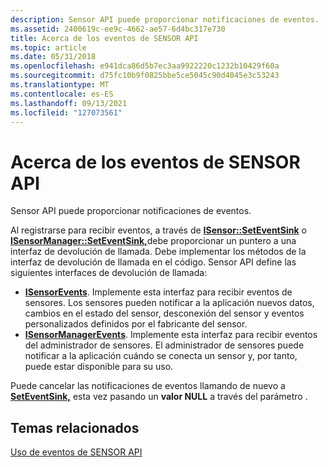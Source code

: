 ```yaml
---
description: Sensor API puede proporcionar notificaciones de eventos.
ms.assetid: 2400619c-ee9c-4662-ae57-6d4bc317e730
title: Acerca de los eventos de SENSOR API
ms.topic: article
ms.date: 05/31/2018
ms.openlocfilehash: e941dca86d5b7ec3aa9922220c1232b10429f60a
ms.sourcegitcommit: d75fc10b9f0825bbe5ce5045c90d4045e3c53243
ms.translationtype: MT
ms.contentlocale: es-ES
ms.lasthandoff: 09/13/2021
ms.locfileid: "127073561"
---
```

# <a name="about-sensor-api-events"></a>Acerca de los eventos de SENSOR API

Sensor API puede proporcionar notificaciones de eventos.

Al registrarse para recibir eventos, a través de [**ISensor::SetEventSink**](/windows/win32/api/sensorsapi/nf-sensorsapi-isensor-seteventsink) o [**ISensorManager::SetEventSink,**](/windows/win32/api/sensorsapi/nf-sensorsapi-isensormanager-seteventsink)debe proporcionar un puntero a una interfaz de devolución de llamada. Debe implementar los métodos de la interfaz de devolución de llamada en el código. Sensor API define las siguientes interfaces de devolución de llamada:

-   [**ISensorEvents**](/windows/desktop/api/sensorsapi/nn-sensorsapi-isensorevents). Implemente esta interfaz para recibir eventos de sensores. Los sensores pueden notificar a la aplicación nuevos datos, cambios en el estado del sensor, desconexión del sensor y eventos personalizados definidos por el fabricante del sensor.
-   [**ISensorManagerEvents**](/windows/desktop/api/sensorsapi/nn-sensorsapi-isensormanagerevents). Implemente esta interfaz para recibir eventos del administrador de sensores. El administrador de sensores puede notificar a la aplicación cuándo se conecta un sensor y, por tanto, puede estar disponible para su uso.

Puede cancelar las notificaciones de eventos llamando de nuevo a [**SetEventSink,**](/windows/win32/api/sensorsapi/nf-sensorsapi-isensor-seteventsink) esta vez pasando un **valor NULL** a través del parámetro .

## <a name="related-topics"></a>Temas relacionados

<dl> <dt>

[Uso de eventos de SENSOR API](using-sensor-api-events.md)
</dt> </dl>

 

 
